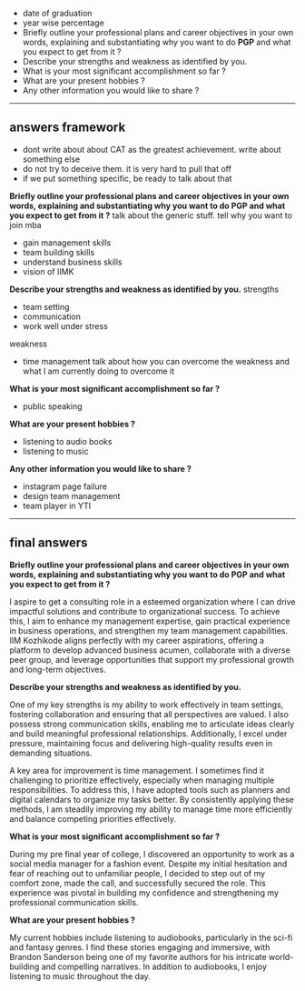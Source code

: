 - date of graduation
- year wise percentage
- Briefly outline your professional plans and career objectives in your own words, explaining and substantiating why you want to do **PGP** and what you expect to get from it ?
- Describe your strengths and weakness as identified by you.
- What is your most significant accomplishment so far ?
- What are your present hobbies ?
- Any other information you would like to share ?
---
## answers framework
- dont write about about CAT as the greatest achievement. write about something else
- do not try to deceive them. it is very hard to pull that off
- if we put something specific, be ready to talk about that

**Briefly outline your professional plans and career objectives in your own words, explaining and substantiating why you want to do PGP and what you expect to get from it ?**
talk about the generic stuff. tell why you want to join mba
- gain management skills
- team building skills
- understand business skills
- vision of IIMK

**Describe your strengths and weakness as identified by you.**
strengths
- team setting
- communication
- work well under stress

weakness
- time management
talk about how you can overcome the weakness and what I am currently doing to overcome it

**What is your most significant accomplishment so far ?**
- public speaking

**What are your present hobbies ?**
- listening to audio books
- listening to music

**Any other information you would like to share ?**
- instagram page failure
- design team management
- team player in YTI

---
## final answers
**Briefly outline your professional plans and career objectives in your own words, explaining and substantiating why you want to do PGP and what you expect to get from it ?**

I aspire to get a consulting role in a esteemed organization where I can drive impactful solutions and contribute to organizational success. To achieve this, I aim to enhance my management expertise, gain practical experience in business operations, and strengthen my team management capabilities. IIM Kozhikode aligns perfectly with my career aspirations, offering a platform to develop advanced business acumen, collaborate with a diverse peer group, and leverage opportunities that support my professional growth and long-term objectives.

**Describe your strengths and weakness as identified by you.**

One of my key strengths is my ability to work effectively in team settings, fostering collaboration and ensuring that all perspectives are valued. I also possess strong communication skills, enabling me to articulate ideas clearly and build meaningful professional relationships. Additionally, I excel under pressure, maintaining focus and delivering high-quality results even in demanding situations.

A key area for improvement is time management. I sometimes find it challenging to prioritize effectively, especially when managing multiple responsibilities. To address this, I have adopted tools such as planners and digital calendars to organize my tasks better. By consistently applying these methods, I am steadily improving my ability to manage time more efficiently and balance competing priorities effectively.

**What is your most significant accomplishment so far ?**

During my pre final year of college, I discovered an opportunity to work as a social media manager for a fashion event. Despite my initial hesitation and fear of reaching out to unfamiliar people, I decided to step out of my comfort zone, made the call, and successfully secured the role. This experience was pivotal in building my confidence and strengthening my professional communication skills.

**What are your present hobbies ?**

My current hobbies include listening to audiobooks, particularly in the sci-fi and fantasy genres. I find these stories engaging and immersive, with Brandon Sanderson being one of my favorite authors for his intricate world-building and compelling narratives. In addition to audiobooks, I enjoy listening to music throughout the day.